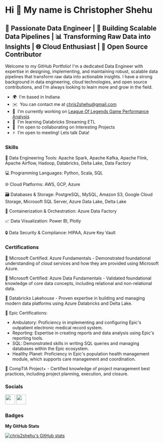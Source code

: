 Hi 👋 My name is Christopher Shehu
==================================

🚀 Passionate Data Engineer | 💾 Building Scalable Data Pipelines | 📊 Transforming Raw Data into Insights | 🌐 Cloud Enthusiast | 🔧 Open Source Contributor
-------------------------------------------------------------------------------------------------------------------------------------------------------------

Welcome to my GitHub Portfolio! I'm a dedicated Data Engineer with expertise in designing, implementing, and maintaining robust, scalable data pipelines that transform raw data into actionable insights. I have a strong background in data engineering, cloud technologies, and open source contributions, and I'm always looking to learn more and grow in the field.

* 🌍  I'm based in Indiana
* ✉️  You can contact me at [chris2shehu@gmail.com](mailto:chris2shehu@gmail.com)
* 🚀  I'm currently working on [League Of Legends Game Performance Analysis](http://github.com/chris2shehu/Game-Performance-Analysis)
* 🧠  I'm learning Databricks Streaming ETL
* 🤝  I'm open to collaborating on Interesting Projects
* ⚡  I'm open to meeting! Lets talk Data!

### Skills
<!-- <p align="left">
<a href="https://git-scm.com/" target="_blank" rel="noreferrer"><img src="https://raw.githubusercontent.com/danielcranney/readme-generator/main/public/icons/skills/git-colored.svg" width="36" height="36" alt="Git" /></a>
<a href="https://www.python.org/" target="_blank" rel="noreferrer"><img src="https://raw.githubusercontent.com/danielcranney/readme-generator/main/public/icons/skills/python-colored.svg" width="36" height="36" alt="Python" /></a>
<a href="https://developer.mozilla.org/en-US/docs/Glossary/HTML5" target="_blank" rel="noreferrer"><img src="https://raw.githubusercontent.com/danielcranney/readme-generator/main/public/icons/skills/html5-colored.svg" width="36" height="36" alt="HTML5" /></a>
<a href="https://www.mysql.com/" target="_blank" rel="noreferrer"><img src="https://raw.githubusercontent.com/danielcranney/readme-generator/main/public/icons/skills/mysql-colored.svg" width="36" height="36" alt="MySQL" /></a>
<a href="https://www.postgresql.org/" target="_blank" rel="noreferrer"><img src="https://raw.githubusercontent.com/danielcranney/readme-generator/main/public/icons/skills/postgresql-colored.svg" width="36" height="36" alt="PostgreSQL" /></a>
<a href="https://www.databricks.com/" target="_blank" rel="noreferrer"><img src="https://www.finsmes.com/wp-content/uploads/2016/12/databricks.png" width="36" height="36" alt="Databricks" /></a>
</p>
 -->
 🔧 Data Engineering Tools: Apache Spark, Apache Kafka, Apache Flink, Apache Airflow, Hadoop, Databricks, Delta Lake, Data Factory

💻 Programming Languages: Python, Scala, SQL

🌐 Cloud Platforms: AWS, GCP, Azure

🗃️ Databases & Storage: PostgreSQL, MySQL, Amazon S3, Google Cloud Storage, Microsoft SQL Server, Azure Data Lake, Delta Lake

🚢 Containerization & Orchestration: Azure Data Factory

📈 Data Visualization: Power BI, Plotly

🔒 Data Security & Compliance: HIPAA, Azure Key Vault

### Certifications

📜 Microsoft Certified: Azure Fundamentals - Demonstrated foundational understanding of cloud services and how they are provided using Microsoft Azure.

📜 Microsoft Certified: Azure Data Fundamentals - Validated foundational knowledge of core data concepts, including relational and non-relational data.

📜 Databricks Lakehouse - Proven expertise in building and managing modern data platforms using Azure Databricks and Delta Lake.

📜 Epic Certifications:

- Ambulatory: Proficiency in implementing and configuring Epic's outpatient electronic medical record system.
- Reporting: Expertise in creating reports and data analysis using Epic's reporting tools.
- SQL: Demonstrated skills in writing SQL queries and managing databases within the Epic ecosystem.
- Healthy Planet: Proficiency in Epic's population health management module, which supports care management and coordination.

📜 CompTIA Project+ - Certified knowledge of project management best practices, including project planning, execution, and closure.

### Socials

<p align="left"> <a href="https://www.github.com/chris2shehu" target="_blank" rel="noreferrer"><img src="https://raw.githubusercontent.com/danielcranney/readme-generator/main/public/icons/socials/github.svg" width="32" height="32" /></a> <a href="https://www.twitter.com/ThisIsShehu" target="_blank" rel="noreferrer"><img src="https://raw.githubusercontent.com/danielcranney/readme-generator/main/public/icons/socials/twitter.svg" width="32" height="32" /></a></p>

### Badges

<b>My GitHub Stats</b>

<a href="http://www.github.com/chris2shehu"><img src="https://github-readme-stats.vercel.app/api?username=chris2shehu&show_icons=true&hide=stars,&count_private=true&title_color=0891b2&text_color=ffffff&icon_color=0891b2&bg_color=1c1917&hide_border=true&show_icons=true" alt="chris2shehu's GitHub stats" /></a>
